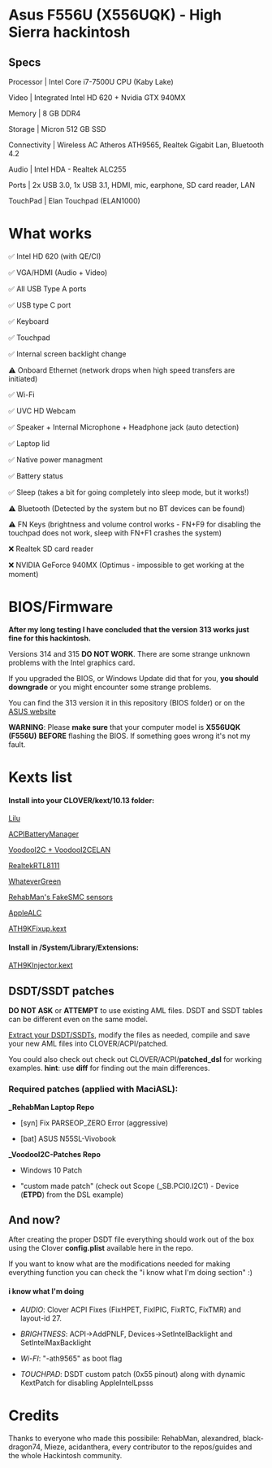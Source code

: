   

# Asus F556U (X556UQK) - High Sierra hackintosh

  

  

## Specs

  

  

Processor | Intel Core i7-7500U CPU (Kaby Lake)

  

  

Video | Integrated Intel HD 620 + Nvidia GTX 940MX

  

  

Memory | 8 GB DDR4

  

  

Storage | Micron 512 GB SSD

  

  

Connectivity | Wireless AC Atheros ATH9565, Realtek Gigabit Lan, Bluetooth 4.2

  

  

Audio | Intel HDA - Realtek ALC255

  

  

Ports | 2x USB 3.0, 1x USB 3.1, HDMI, mic, earphone, SD card reader, LAN

  

  

TouchPad | Elan Touchpad (ELAN1000)

  

  

# What works

  

  

✅ Intel HD 620 (with QE/CI)

  

  

  

✅ VGA/HDMI (Audio + Video)

  

  

  

✅ All USB Type A ports

  

  

  

✅ USB type C port

  

  

  

✅ Keyboard

  

  

  

✅ Touchpad

  

  

  

✅ Internal screen backlight change

  

  

  

⚠️ Onboard Ethernet (network drops when high speed transfers are initiated)

  

  

  

✅ Wi-Fi

  

  

  

✅ UVC HD Webcam

  

  

  

✅ Speaker + Internal Microphone + Headphone jack (auto detection)

  

  

  

✅ Laptop lid

  

  

  

✅ Native power managment

  

  

  

✅ Battery status

  

  

✅ ️Sleep (takes a bit for going completely into sleep mode, but it works!)

  

  

⚠️ Bluetooth (Detected by the system but no BT devices can be found)

  

  

⚠️ FN Keys (brightness and volume control works - FN+F9 for disabling the touchpad does not work, sleep with FN+F1 crashes the system)

  

  

  

❌ Realtek SD card reader

  

  

  

❌ NVIDIA GeForce 940MX (Optimus - impossible to get working at the moment)

  

  

# BIOS/Firmware
**After my long testing I have concluded that the version 313 works just fine for this hackintosh.**

Versions 314 and 315 **DO NOT WORK**. 
There are some strange unknown problems with the Intel graphics card.

If you upgraded the BIOS, or Windows Update did that for you, **you should downgrade** or you might encounter some strange problems.

You can find the 313 version it in this repository (BIOS folder) or on the [ASUS website](https://www.asus.com/supportonly/F556UQ/HelpDesk_BIOS/)

**WARNING**: Please **make sure** that your computer model is **X556UQK (F556U)** **BEFORE** flashing the BIOS. 
If something goes wrong it's not my fault.

# Kexts list

  

  

#### Install into your CLOVER/kext/10.13 folder:

  

  

[Lilu](https://github.com/acidanthera/Lilu)

  

  

  


[ACPIBatteryManager](https://bitbucket.org/RehabMan/os-x-acpi-battery-driver/downloads/)

  

  

  

[VoodooI2C + VoodooI2CELAN](https://github.com/alexandred/VoodooI2C)

  

  

  

[RealtekRTL8111](https://github.com/Mieze/RTL8111_driver_for_OS_X)

  

[WhateverGreen](https://github.com/acidanthera/WhateverGreen)  

  

[RehabMan's FakeSMC sensors](https://bitbucket.org/RehabMan/os-x-fakesmc-kozlek/downloads/)

  

  

  

[AppleALC](https://github.com/acidanthera/AppleALC)

  

  

[ATH9KFixup.kext](https://github.com/black-dragon74/ATH9KFixup)

  
  
  
  
  

#### Install in /System/Library/Extensions:

  

  

[ATH9KInjector.kext](https://github.com/black-dragon74/ATH9KFixup)


  

  

## DSDT/SSDT patches

**DO NOT ASK** or **ATTEMPT** to use existing AML files. DSDT and SSDT tables can be different even on the same model.


[Extract your DSDT/SSDTs](https://www.tonymacx86.com/threads/guide-patching-laptop-dsdt-ssdts.152573/), modify the files as needed, compile and save your new AML files into CLOVER/ACPI/patched.

You could also check out check out CLOVER/ACPI/**patched_dsl** for working examples.
**hint**: use **diff** for finding out the main differences.

  
### Required patches (applied with MaciASL):

  

**_RehabMan Laptop Repo**

  

  

-  [syn] Fix PARSEOP_ZERO Error (aggressive)

  

  

-  [bat] ASUS N55SL-Vivobook

  

  

  

**_VoodooI2C-Patches Repo**

  

  

- Windows 10 Patch

  

  

  

- "custom made patch" (check out Scope (_SB.PCI0.I2C1) - Device (**ETPD**) from the DSL example)

  

  

## And now?
After creating the proper DSDT file everything should work out of the box using the Clover **config.plist** available here in the repo.

If you want to know what are the modifications needed for making everything function you can check the "i know what I'm doing section" :)

#### i know what I'm doing 
-  *AUDIO*: Clover ACPI Fixes (FixHPET, FixIPIC, FixRTC, FixTMR) and layout-id 27.

- *BRIGHTNESS*: ACPI->AddPNLF, Devices->SetIntelBacklight and SetIntelMaxBacklight

- *Wi-FI*: "-ath9565" as boot flag

-  *TOUCHPAD*: DSDT custom patch (0x55 pinout) along with dynamic KextPatch for disabling AppleIntelLpsss

  

# Credits

  

  

Thanks to everyone who made this possibile: RehabMan, alexandred, black-dragon74, Mieze, acidanthera, every contributor to the repos/guides and the whole Hackintosh community.